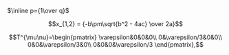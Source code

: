 
$\inline p={1\over q}$

$$x_{1,2} = {-b\pm\sqrt{b^2 - 4ac} \over 2a}$$

$$T^{\mu\nu}=\begin{pmatrix}
\varepsilon&0&0&0\\
0&\varepsilon/3&0&0\\
0&0&\varepsilon/3&0\\
0&0&0&\varepsilon/3
\end{pmatrix},$$
